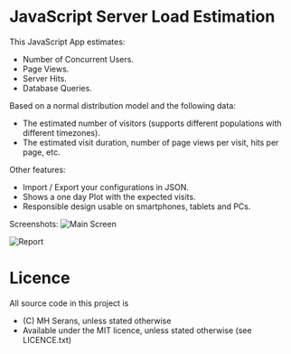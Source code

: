 JavaScript Server Load Estimation
=========================

This JavaScript App estimates:
   * Number of Concurrent Users.
   * Page Views.
   * Server Hits.
   * Database Queries.

Based on a normal distribution model and the following data:
   * The estimated number of visitors (supports different populations with different timezones).
   * The estimated visit duration, number of page views per visit, hits per page, etc.

Other features:
   * Import / Export your configurations in JSON.
   * Shows a one day Plot with the expected visits.
   * Responsible design usable on smartphones, tablets and PCs.

Screenshots:
![Main Screen](https://dl.dropboxusercontent.com/u/17401485/github/main.png)

![Report](https://dl.dropboxusercontent.com/u/17401485/github/report.png)

Licence
=======

All source code in this project is
  * (C) MH Serans, unless stated otherwise
  * Available under the MIT licence, unless stated otherwise (see LICENCE.txt)

